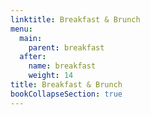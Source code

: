 ```yaml
---
linktitle: Breakfast & Brunch
menu:
  main:
    parent: breakfast
  after:
    name: breakfast
    weight: 14
title: Breakfast & Brunch
bookCollapseSection: true
---
```

